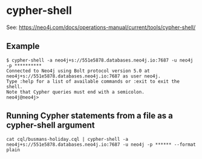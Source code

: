 # cypher-shell

See: https://neo4j.com/docs/operations-manual/current/tools/cypher-shell/

## Example

```shell
$ cypher-shell -a neo4j+s://551e5878.databases.neo4j.io:7687 -u neo4j -p **********
Connected to Neo4j using Bolt protocol version 5.0 at neo4j+s://551e5878.databases.neo4j.io:7687 as user neo4j.
Type :help for a list of available commands or :exit to exit the shell.
Note that Cypher queries must end with a semicolon.
neo4j@neo4j> 

```

## Running Cypher statements from a file as a cypher-shell argument

```shell
cat cql/busmans-holiday.cql | cypher-shell -a neo4j+s://551e5878.databases.neo4j.io:7687 -u neo4j -p ****** --format plain
```
